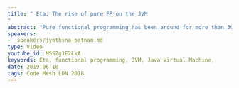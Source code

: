 ```yaml
---
title: " Eta: The rise of pure FP on the JVM
"
abstract: "Pure functional programming has been around for more than 30 years and the benefits are widely known. Yet, it’s industrial adoption has been scanty. In this talk we’ll discuss how we are addressing this problem via Eta."
speakers:
- _speakers/jyothsna-patnam.md
type: video
youtube_id: MSSZg1E2LkA
keywords: Eta, functional programming, JVM, Java Virtual Machine,
date: 2019-06-10
tags: Code Mesh LDN 2018
---
```

